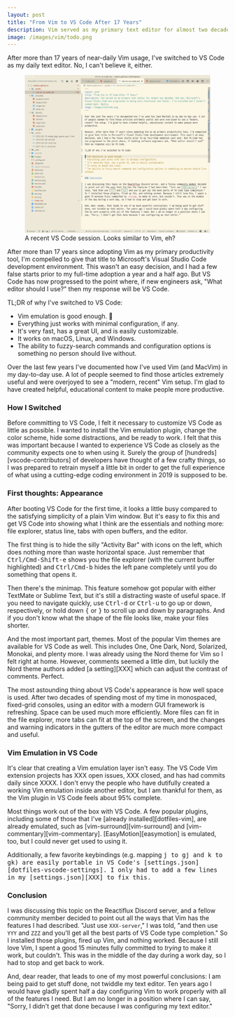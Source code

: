 ```yaml
---
layout: post
title: "From Vim to VS Code After 17 Years"
description: Vim served as my primary text editor for almost two decades. But now, Microsoft's Visual Studio Code has progressed to being more functional and faster. I've switched and I haven't looked back. Mostly.
image: /images/vim/todo.png
---
```


After more than 17 years of near-daily Vim usage, I've switched to VS Code as my daily text editor. No, I can't believe it, either.

<figure>
<a href="/images/vscode-prose.png"><img src="/images/vscode-prose.png"/></a>
<figcaption>A recent VS Code session. Looks similar to Vim, eh?</figcaption>
</figure>

After more than 17 years since adopting Vim as my primary productivity tool, I'm compelled to give that title to Microsoft's Visual Studio Code development environment. This wasn't an easy decision, and I had a few false starts prior to my full-time adoption a year and a half ago. But VS Code has now progressed to the point where, if new engineers ask, "What editor should I use?" then my response will be VS Code.

TL;DR of why I've switched to VS Code: 

* Vim emulation is good enough. 🤷
* Everything just works with minimal configuration, if any.
* It's very fast, has a great UI, and is easily customizable.
* It works on macOS, Linux, and Windows.
* The ability to fuzzy-search commands and configuration options is something no person should live without.

Over the last few years I've documented how I've used Vim (and MacVim) in my day-to-day use. A lot of people seemed to find those articles extremely useful and were overjoyed to see a "modern, recent" Vim setup. I'm glad to have created helpful, educational content to make people more productive.

### How I Switched

Before committing to VS Code, I felt it necessary to customize VS Code as little as possible. I wanted to install the Vim emulation plugin, change the color scheme, hide some distractions, and be ready to work. I felt that this was important because I wanted to experience VS Code as closely as the community expects one to when using it. Surely the group of [hundreds][vscode-contributors] of developers have thought of a few crafty things, so I was prepared to retrain myself a little bit in order to get the full experience of what using a cutting-edge coding environment in 2019 is supposed to be.

### First thoughts: Appearance

After booting VS Code for the first time, it looks a little busy compared to the satisfying simplicity of a plain Vim window. But it's easy to fix this and get VS Code into showing what I think are the essentials and nothing more: file explorer, status line, tabs with open buffers, and the editor.

The first thing is to hide the silly "Activity Bar" with icons on the left, which does nothing more than waste horizontal space. Just remember that <kbd>Ctrl/Cmd-Shift-e</kbd> shows you the file explorer (with the current buffer highlighted) and <kbd>Ctrl/Cmd-b</kbd> hides the left pane completely until you do something that opens it.

Then there's the minimap. This feature somehow got popular with either TextMate or Sublime Text, but it's still a distracting waste of useful space. If you need to navigate quickly, use <kbd>Ctrl-d</kbd> or <kbd>Ctrl-u</kbd> to go up or down, respectively, or hold down <kbd>{</kbd> or <kbd>}</kbd> to scroll up and down by paragraphs. And if you don't know what the shape of the file looks like, make your files shorter.

And the most important part, themes. Most of the popular Vim themes are available for VS Code as well. This includes One, One Dark, Nord, Solarized, Monokai, and plenty more. I was already using the Nord theme for Vim so I felt right at home. However, comments seemed a little dim, but luckily the Nord theme authors added [a setting][XXX] which can adjust the contrast of comments. Perfect.

The most astounding thing about VS Code's appearance is how well space is used. After two decades of spending most of my time in monospaced, fixed-grid consoles, using an editor with a modern GUI framework is refreshing. Space can be used much more efficiently. More files can fit in the file explorer, more tabs can fit at the top of the screen, and the changes and warning indicators in the gutters of the editor are much more compact and useful.

### Vim Emulation in VS Code

It's clear that creating a Vim emulation layer isn't easy. The VS Code Vim extension projects has XXX open issues, XXX closed, and has had commits daily since XXXX. I don't envy the people who have dutifully created a working Vim emulation inside another editor, but I am thankful for them, as the Vim plugin in VS Code feels about 95% complete.

Most things work out of the box with VS Code. A few popular plugins, including some of those that I've [already installed][dotfiles-vim], are already emulated, such as [vim-surround][vim-surround] and [vim-commentary][vim-commentary]. [EasyMotion][easymotion] is emulated, too, but I could never get used to using it.

Additionally, a few favorite keybindings (e.g. mapping <kbd>j<kbd> to <kbd>g<kbd><kbd>j</kbd> and <kbd>k<kbd> to <kbd>g<kbd><kbd>k</kbd>) are easily portable in VS Code's [settings.json][dotfiles-vscode-settings]. I only had to add a few lines in my [settings.json][XXX] to fix this.


### Conclusion

I was discussing this topic on the Reactiflux Discord server, and a fellow community member decided to point out all the ways that Vim has the features I had described. "Just use `XXX-server`," I was told, "and then use `YYY` and `ZZZ` and you'll get all the best parts of VS Code type completion." So I installed those plugins, fired up Vim, and nothing worked. Because I still love Vim, I spent a good 15 minutes fully committed to _trying_ to make it work, but couldn't. This was in the middle of the day during a work day, so I had to stop and get back to work.

And, dear reader, that leads to one of my most powerful conclusions: I am being paid to get stuff done, not twiddle my text editor. Ten years ago I would have gladly spent half a day configuring Vim to work properly with all of the features I need. But I am no longer in a position where I can say, "Sorry, I didn't get that done because I was configuring my text editor." 